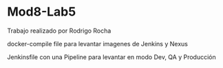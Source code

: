 # Mod8-Lab5
Trabajo realizado por Rodrigo Rocha

docker-compile file para levantar imagenes de Jenkins y Nexus

Jenkinsfile con una Pipeline para levantar en modo Dev, QA y Producción

